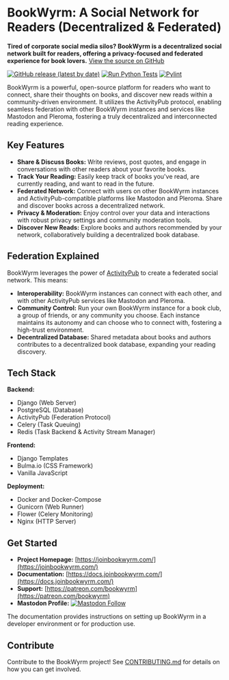 # BookWyrm: A Social Network for Readers (Decentralized & Federated)

**Tired of corporate social media silos? BookWyrm is a decentralized social network built for readers, offering a privacy-focused and federated experience for book lovers.**  [View the source on GitHub](https://github.com/bookwyrm-social/bookwyrm)

[![GitHub release (latest by date)](https://img.shields.io/github/release/bookwyrm-social/bookwyrm.svg?colorB=58839b)](https://github.com/bookwyrm-social/bookwyrm/releases)
[![Run Python Tests](https://github.com/bookwyrm-social/bookwyrm/actions/workflows/django-tests.yml/badge.svg)](https://github.com/bookwyrm-social/bookwyrm/actions/workflows/django-tests.yml)
[![Pylint](https://github.com/bookwyrm-social/bookwyrm/actions/workflows/pylint.yml/badge.svg)](https://github.com/bookwyrm-social/bookwyrm/actions/workflows/pylint.yml)

BookWyrm is a powerful, open-source platform for readers who want to connect, share their thoughts on books, and discover new reads within a community-driven environment.  It utilizes the ActivityPub protocol, enabling seamless federation with other BookWyrm instances and services like Mastodon and Pleroma, fostering a truly decentralized and interconnected reading experience.

## Key Features

*   **Share & Discuss Books:** Write reviews, post quotes, and engage in conversations with other readers about your favorite books.
*   **Track Your Reading:** Easily keep track of books you've read, are currently reading, and want to read in the future.
*   **Federated Network:** Connect with users on other BookWyrm instances and ActivityPub-compatible platforms like Mastodon and Pleroma. Share and discover books across a decentralized network.
*   **Privacy & Moderation:** Enjoy control over your data and interactions with robust privacy settings and community moderation tools.
*   **Discover New Reads:** Explore books and authors recommended by your network, collaboratively building a decentralized book database.

## Federation Explained

BookWyrm leverages the power of [ActivityPub](http://activitypub.rocks/) to create a federated social network. This means:

*   **Interoperability:** BookWyrm instances can connect with each other, and with other ActivityPub services like Mastodon and Pleroma.
*   **Community Control:**  Run your own BookWyrm instance for a book club, a group of friends, or any community you choose.  Each instance maintains its autonomy and can choose who to connect with, fostering a high-trust environment.
*   **Decentralized Database:** Shared metadata about books and authors contributes to a decentralized book database, expanding your reading discovery.

## Tech Stack

**Backend:**

*   Django (Web Server)
*   PostgreSQL (Database)
*   ActivityPub (Federation Protocol)
*   Celery (Task Queuing)
*   Redis (Task Backend & Activity Stream Manager)

**Frontend:**

*   Django Templates
*   Bulma.io (CSS Framework)
*   Vanilla JavaScript

**Deployment:**

*   Docker and Docker-Compose
*   Gunicorn (Web Runner)
*   Flower (Celery Monitoring)
*   Nginx (HTTP Server)

## Get Started

*   **Project Homepage:** [https://joinbookwyrm.com/](https://joinbookwyrm.com/)
*   **Documentation:**  [https://docs.joinbookwyrm.com/](https://docs.joinbookwyrm.com/)
*   **Support:** [https://patreon.com/bookwyrm](https://patreon.com/bookwyrm)
*   **Mastodon Profile:** [![Mastodon Follow](https://img.shields.io/mastodon/follow/000146121?domain=https%3A%2F%2Ftech.lgbt&style=social)](https://tech.lgbt/@bookwyrm)

The documentation provides instructions on setting up BookWyrm in a developer environment or for production use.

## Contribute

Contribute to the BookWyrm project!  See [CONTRIBUTING.md](https://github.com/bookwyrm-social/bookwyrm/blob/main/CONTRIBUTING.md) for details on how you can get involved.